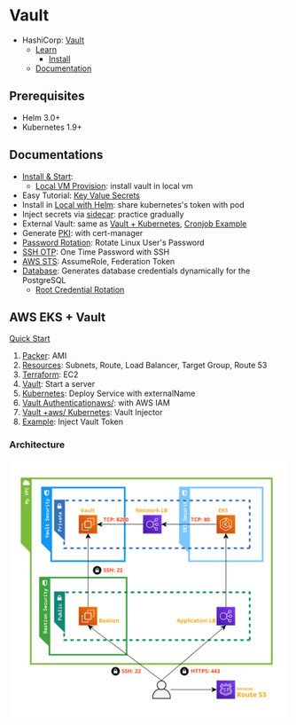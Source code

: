 # Vault

- HashiCorp: [Vault](https://www.vaultproject.io/)
  - [Learn](https://learn.hashicorp.com/vault)
    - [Install](https://learn.hashicorp.com/tutorials/vault/getting-started-install?in=vault/getting-started)
  - [Documentation](https://www.vaultproject.io/docs)

## Prerequisites

- Helm 3.0+
- Kubernetes 1.9+

## Documentations

- [Install & Start](docs/start.vault.md): 
  - [Local VM Provision](local-vm/README.md): install vault in local vm
- Easy Tutorial: [Key Value Secrets](docs/kv.secrets.md)
- Install in [Local with Helm](local-helm/README.md): share kubernetes's token with pod
- Inject secrets via [sidecar](inject-secrets-via-sidecar/README.md): practice gradually
- External Vault: same as [Vault + Kubernetes](aws/07_vault-injector/README.md), [Cronjob Example](aws/08_example/README.md)
- Generate [PKI](docs/pki.md): with cert-manager
- [Password Rotation](docs/password.md): Rotate Linux User's Password
- [SSH OTP](docs/ssh.otp.md): One Time Password with SSH
- [AWS STS](docs/aws.iam.sts.md): AssumeRole, Federation Token
- [Database](database/README.md): Generates database credentials dynamically for the PostgreSQL
  - [Root Credential Rotation](database/README.md#root-credential-rotation)

## AWS EKS + Vault

[Quick Start](aws/README.md)

1. [Packer](aws/01_packer/README.md): AMI
1. [Resources](aws/02_resources/README.md): Subnets, Route, Load Balancer, Target Group, Route 53
1. [Terraform](aws/03_terraform/README.md): EC2
1. [Vault](aws/04_vault/README.md): Start a server
1. [Kubernetes](aws/05_kubernetes/vault.yaml): Deploy Service with externalName
1. [Vault Authenticationaws/](06_admin/README.md): with AWS IAM
1. [Vault +aws/ Kubernetes](07_vault-injector/README.md): Vault Injector
1. [Example](aws/08_example/README.md): Inject Vault Token

### Architecture

![](./aws/images/resources.png)
